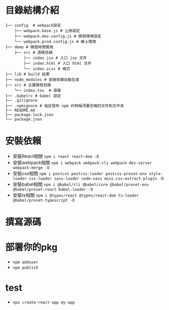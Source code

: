 
# 目錄結構介紹
```
├── config  # webpack設定
    ├── webpack.base.js # 公用設定
    ├── webpack.dev.config.js # 開發環境設定
    └── webpack.prod.config.js # 線上環境
├── demo # 開發時預覽用
    ├── src # 源碼目錄
        ├── index.jsx # 入口 jsx 文件
        ├── index.html # 入口 html 文件
        └── index.scss # 樣式
├── lib # build 结果
├── node_modules # 安裝依賴自動生成
├── src # 主要開發目錄
    └── index.tsx  # 源碼
├── .babelrc # babel 設定
├── .gitignore 
├── .npmignore # 指定發布 npm 的時候须要忽略的文件和文件夹
├── README.md
├── package-lock.json
└── package.json
```


# 安裝依賴
- 安裝React相關 `npm i react react-dom -D`
- 安裝webpack相關 `npm i webpack webpack-cli webpack-dev-server webpack-merge -D`
- 安裝css相關 `npm i postcss postcss-loader postcss-preset-env style-loader css-loader sass-loader node-sass mini-css-extract-plugin -D`
- 安裝babel相關 `npm i @babel/cli @babel/core @babel/preset-env @babel/preset-react babel-loader -D`
- 安裝ts相關 `npm i @types/react @types/react-dom ts-loader @babel/preset-typescript -D`


# 撰寫源碼


# 部署你的pkg
- `npm adduser`
- `npm publish`

# test
- `npx create-react-app my-app`
